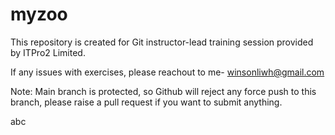 # myzoo
This repository is created for Git instructor-lead training session provided by ITPro2 Limited.

If any issues with exercises, please reachout to me- winsonliwh@gmail.com

Note: Main branch is protected, so Github will reject any force push to this branch, please raise a pull request if you want to submit anything.

abc
